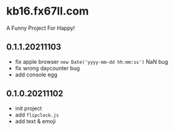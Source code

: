 # kb16.fx67ll.com
A Funny Project For Happy!

## 0.1.1.20211103  
* fix apple browser `new Date('yyyy-mm-dd hh:mm:ss')` NaN bug  
* fix wrong daycounter bug  
* add console egg  

## 0.1.0.20211102  
* init project  
* add `flipclock.js`  
* add text & emoji  